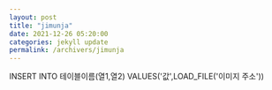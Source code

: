 ```yaml
---
layout: post
title: "jimunja"
date: 2021-12-26 05:20:00
categories: jekyll update
permalink: /archivers/jimunja
---
```


INSERT INTO 테이블이름(열1,열2)
VALUES('값',LOAD_FILE('이미지 주소'))

